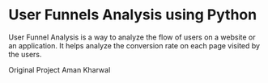 # User Funnels Analysis using Python

User Funnel Analysis is a way to analyze the flow of users on a website or an application. It helps analyze the conversion rate on each page visited by the users. 

Original Project Aman Kharwal
